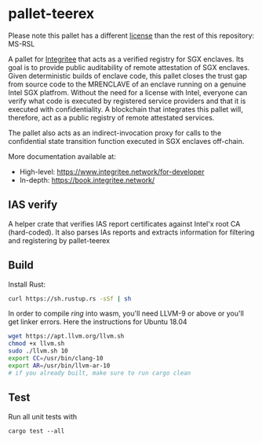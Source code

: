 # pallet-teerex

Please note this pallet has a different [license](./LICENSE) than the rest of this repository: MS-RSL

A pallet for [Integritee](https://integritee.network) that acts as a verified registry for SGX enclaves. Its goal is to provide public auditability of remote attestation of SGX enclaves. Given deterministic builds of enclave code, this pallet closes the trust gap from source code to the MRENCLAVE of an enclave running on a genuine Intel SGX platfrom. Without the need for a license with Intel, everyone can verify what code is executed by registered service providers and that it is executed with confidentiality. A blockchain that integrates this pallet will, therefore, act as a public registry of remote attestated services.

The pallet also acts as an indirect-invocation proxy for calls to the confidential state transition function executed in SGX enclaves off-chain.

More documentation available at:
* High-level: https://www.integritee.network/for-developer
* In-depth: https://book.integritee.network/

## IAS verify

A helper crate that verifies IAS report certificates against Intel'x root CA (hard-coded). It also parses IAs reports and extracts information for filtering and registering by pallet-teerex
## Build

Install Rust:
```bash
curl https://sh.rustup.rs -sSf | sh
```

In order to compile *ring* into wasm, you'll need LLVM-9 or above or you'll get linker errors. Here the instructions for Ubuntu 18.04

```bash
wget https://apt.llvm.org/llvm.sh
chmod +x llvm.sh
sudo ./llvm.sh 10
export CC=/usr/bin/clang-10
export AR=/usr/bin/llvm-ar-10
# if you already built, make sure to run cargo clean
```

## Test

Run all unit tests with 

```
cargo test --all
```

